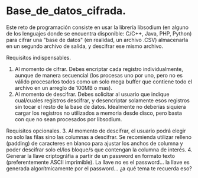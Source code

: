 # Base_de_datos_cifrada.



Este reto de programación consiste en usar la librería libsodium (en alguno de los lenguajes donde se encuentra disponible: C/C++, Java, PHP, Python) para cifrar una "base de datos" (en realidad, un archivo .CSV) almacenarla en un segundo archivo de salida, y descifrar ese mismo archivo.

Requisitos indispensables. 
1. Al momento de cifrar. Debes encriptar cada registro individualmente, aunque de manera secuencial (los procesas uno por uno, pero no es válido procesarlos todos como un solo mega buffer que contiene todo el archivo en un arreglo de 100MB o mas).
2. Al momento de descifrar. Debes solicitar al usuario que indique cual/cuales registros descifrar, y desencriptar solamente esos registros sin tocar el resto de la base de datos. Idealmente no deberías siquiera cargar los registros no utilizados a memoria desde disco, pero basta con que no sean procesados por libsodium.

Requisitos opcionales.
3. Al momento de descifrar, el usuario podrá elegir no solo las filas sino las columnas a descifrar. Se recomienda utilizar relleno (padding) de caracteres en blanco para ajustar los anchos de columna y poder descifrar solo el/los bloque/s que contengan la columna de interés.
4. Generar la llave criptográfia a partir de un password en formato texto (preferentemente ASCII imprimible). La llave no es el password... la llave es generada algorítmicamente por el password... ¿a qué tema te recuerda eso?
